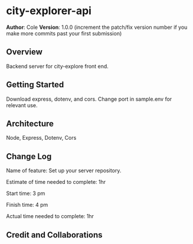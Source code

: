# city-explorer-api

**Author**: Cole
**Version**: 1.0.0 (increment the patch/fix version number if you make more commits past your first submission)

## Overview
<!-- Provide a high level overview of what this application is and why you are building it, beyond the fact that it's an assignment for this class. (i.e. What's your problem domain?) -->
Backend server for city-explore front end. 

## Getting Started
<!-- What are the steps that a user must take in order to build this app on their own machine and get it running? -->
Download express, dotenv, and cors. Change port in sample.env for relevant use.

## Architecture
<!-- Provide a detailed description of the application design. What technologies (languages, libraries, etc) you're using, and any other relevant design information. -->
Node, Express, Dotenv, Cors

## Change Log
<!-- Use this area to document the iterative changes made to your application as each feature is successfully implemented. Use time stamps. Here's an example:

01-01-2001 4:59pm - Application now has a fully-functional express server, with a GET route for the location resource. -->
Name of feature: Set up your server repository.

Estimate of time needed to complete: 1hr

Start time: 3 pm

Finish time: 4 pm

Actual time needed to complete: 1hr

## Credit and Collaborations
<!-- Give credit (and a link) to other people or resources that helped you build this application. -->